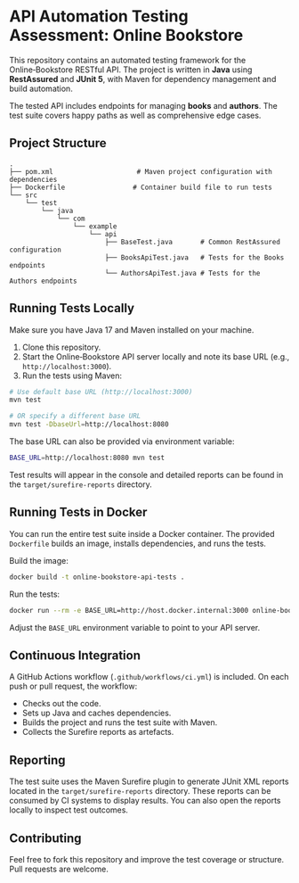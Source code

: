 # API Automation Testing Assessment: Online Bookstore

This repository contains an automated testing framework for the Online‑Bookstore RESTful API. The project is written in **Java** using **RestAssured** and **JUnit 5**, with Maven for dependency management and build automation.

The tested API includes endpoints for managing **books** and **authors**. The test suite covers happy paths as well as comprehensive edge cases.

## Project Structure

```
.
├── pom.xml                     # Maven project configuration with dependencies
├── Dockerfile                 # Container build file to run tests
└── src
    └── test
        └── java
            └── com
                └── example
                    └── api
                        ├── BaseTest.java       # Common RestAssured configuration
                        ├── BooksApiTest.java   # Tests for the Books endpoints
                        └── AuthorsApiTest.java # Tests for the Authors endpoints
```

## Running Tests Locally

Make sure you have Java 17 and Maven installed on your machine.

1. Clone this repository.
2. Start the Online‑Bookstore API server locally and note its base URL (e.g., `http://localhost:3000`).
3. Run the tests using Maven:

```sh
# Use default base URL (http://localhost:3000)
mvn test

# OR specify a different base URL
mvn test -DbaseUrl=http://localhost:8080
```

The base URL can also be provided via environment variable:

```sh
BASE_URL=http://localhost:8080 mvn test
```

Test results will appear in the console and detailed reports can be found in the `target/surefire-reports` directory.

## Running Tests in Docker

You can run the entire test suite inside a Docker container. The provided `Dockerfile` builds an image, installs dependencies, and runs the tests.

Build the image:

```sh
docker build -t online-bookstore-api-tests .
```

Run the tests:

```sh
docker run --rm -e BASE_URL=http://host.docker.internal:3000 online-bookstore-api-tests
```

Adjust the `BASE_URL` environment variable to point to your API server.

## Continuous Integration

A GitHub Actions workflow (`.github/workflows/ci.yml`) is included. On each push or pull request, the workflow:

- Checks out the code.
- Sets up Java and caches dependencies.
- Builds the project and runs the test suite with Maven.
- Collects the Surefire reports as artefacts.

## Reporting

The test suite uses the Maven Surefire plugin to generate JUnit XML reports located in the `target/surefire-reports` directory. These reports can be consumed by CI systems to display results. You can also open the reports locally to inspect test outcomes.

## Contributing

Feel free to fork this repository and improve the test coverage or structure. Pull requests are welcome.
